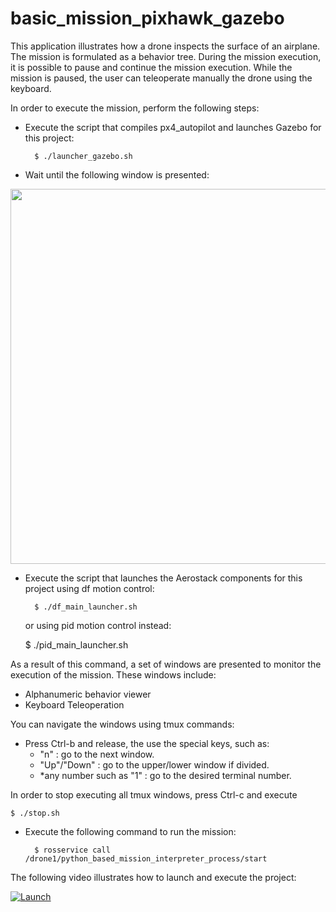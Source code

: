 # basic_mission_pixhawk_gazebo

This application illustrates how a drone inspects the surface of an airplane. The mission is formulated as a behavior tree. During the mission execution, it is possible to pause and continue the mission execution. While the mission is paused, the user can teleoperate manually the drone using the keyboard.

In order to execute the mission, perform the following steps:

- Execute the script that compiles px4_autopilot and launches Gazebo for this project:

        $ ./launcher_gazebo.sh

- Wait until the following window is presented:

<img src="https://github.com/aerostack/basic_mission_pixhawk_gazebo/blob/master/doc/LauncherGazebo.png" width=600>

- Execute the script that launches the Aerostack components for this project using df motion control:

        $ ./df_main_launcher.sh

	or using pid motion control instead:

	$ ./pid_main_launcher.sh

As a result of this command, a set of windows are presented to monitor the execution of the mission. These windows include:
- Alphanumeric behavior viewer
- Keyboard Teleoperation

You can navigate the windows using tmux commands:
- Press Ctrl-b and release, the use the special keys, such as:
	- "n" : go to the next window.
	- "Up"/"Down" : go to the upper/lower window if divided.
	- *any number such as "1" : go to the desired terminal number.

In order to stop executing all tmux windows, press Ctrl-c and execute

	$ ./stop.sh

- Execute the following command to run the mission:

        $ rosservice call /drone1/python_based_mission_interpreter_process/start

The following video illustrates how to launch and execute the project:

[ ![Launch](https://i.ytimg.com/vi/K_o4Vcv4A9I/hqdefault.jpg)](https://www.youtube.com/watch?v=K_o4Vcv4A9I)

